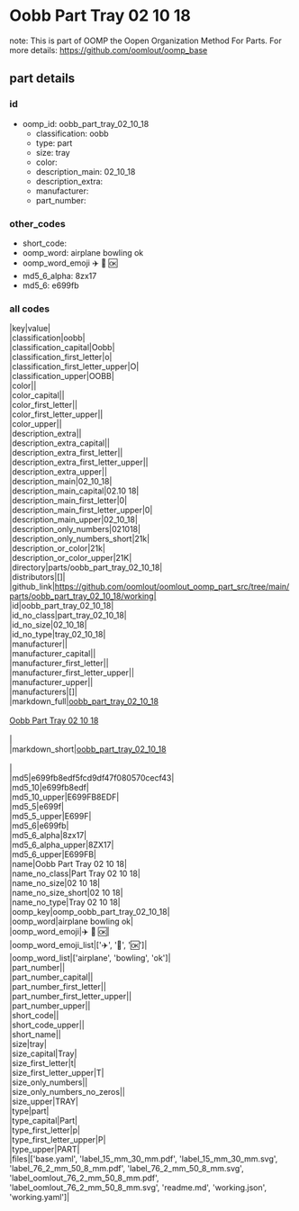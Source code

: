 # Oobb Part Tray 02 10 18  

note: This is part of OOMP the Oopen Organization Method For Parts. For more details: https://github.com/oomlout/oomp_base

##  part details





### id
* oomp_id: oobb_part_tray_02_10_18
  * classification: oobb
  * type: part
  * size: tray
  * color: 
  * description_main: 02_10_18
  * description_extra: 
  * manufacturer: 
  * part_number: 

### other_codes
* short_code: 
* oomp_word: airplane bowling ok
* oomp_word_emoji :airplane: :bowling: :ok:
* md5_6_alpha: 8zx17
* md5_6: e699fb

### all codes 
|key|value|  
|classification|oobb|  
|classification_capital|Oobb|  
|classification_first_letter|o|  
|classification_first_letter_upper|O|  
|classification_upper|OOBB|  
|color||  
|color_capital||  
|color_first_letter||  
|color_first_letter_upper||  
|color_upper||  
|description_extra||  
|description_extra_capital||  
|description_extra_first_letter||  
|description_extra_first_letter_upper||  
|description_extra_upper||  
|description_main|02_10_18|  
|description_main_capital|02.10 18|  
|description_main_first_letter|0|  
|description_main_first_letter_upper|0|  
|description_main_upper|02_10_18|  
|description_only_numbers|021018|  
|description_only_numbers_short|21k|  
|description_or_color|21k|  
|description_or_color_upper|21K|  
|directory|parts/oobb_part_tray_02_10_18|  
|distributors|[]|  
|github_link|https://github.com/oomlout/oomlout_oomp_part_src/tree/main/parts/oobb_part_tray_02_10_18/working|  
|id|oobb_part_tray_02_10_18|  
|id_no_class|part_tray_02_10_18|  
|id_no_size|02_10_18|  
|id_no_type|tray_02_10_18|  
|manufacturer||  
|manufacturer_capital||  
|manufacturer_first_letter||  
|manufacturer_first_letter_upper||  
|manufacturer_upper||  
|manufacturers|[]|  
|markdown_full|[oobb_part_tray_02_10_18](https://github.com/oomlout/oomlout_oomp_part_src/tree/main/parts/oobb_part_tray_02_10_18/working)<br>[](https://github.com/oomlout/oomlout_oomp_part_src/tree/main/parts/oobb_part_tray_02_10_18/working)<br>[Oobb Part Tray 02 10 18](https://github.com/oomlout/oomlout_oomp_part_src/tree/main/parts/oobb_part_tray_02_10_18/working)<br><br>|  
|markdown_short|[oobb_part_tray_02_10_18](https://github.com/oomlout/oomlout_oomp_part_src/tree/main/parts/oobb_part_tray_02_10_18/working)<br><br>|  
|md5|e699fb8edf5fcd9df47f080570cecf43|  
|md5_10|e699fb8edf|  
|md5_10_upper|E699FB8EDF|  
|md5_5|e699f|  
|md5_5_upper|E699F|  
|md5_6|e699fb|  
|md5_6_alpha|8zx17|  
|md5_6_alpha_upper|8ZX17|  
|md5_6_upper|E699FB|  
|name|Oobb Part Tray 02 10 18|  
|name_no_class|Part Tray 02 10 18|  
|name_no_size|02 10 18|  
|name_no_size_short|02 10 18|  
|name_no_type|Tray 02 10 18|  
|oomp_key|oomp_oobb_part_tray_02_10_18|  
|oomp_word|airplane bowling ok|  
|oomp_word_emoji|:airplane: :bowling: :ok:|  
|oomp_word_emoji_list|[':airplane:', ':bowling:', ':ok:']|  
|oomp_word_list|['airplane', 'bowling', 'ok']|  
|part_number||  
|part_number_capital||  
|part_number_first_letter||  
|part_number_first_letter_upper||  
|part_number_upper||  
|short_code||  
|short_code_upper||  
|short_name||  
|size|tray|  
|size_capital|Tray|  
|size_first_letter|t|  
|size_first_letter_upper|T|  
|size_only_numbers||  
|size_only_numbers_no_zeros||  
|size_upper|TRAY|  
|type|part|  
|type_capital|Part|  
|type_first_letter|p|  
|type_first_letter_upper|P|  
|type_upper|PART|  
|files|['base.yaml', 'label_15_mm_30_mm.pdf', 'label_15_mm_30_mm.svg', 'label_76_2_mm_50_8_mm.pdf', 'label_76_2_mm_50_8_mm.svg', 'label_oomlout_76_2_mm_50_8_mm.pdf', 'label_oomlout_76_2_mm_50_8_mm.svg', 'readme.md', 'working.json', 'working.yaml']|  
